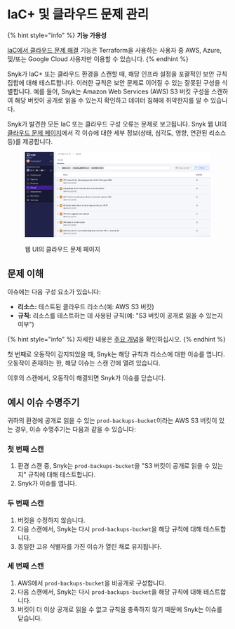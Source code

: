 # IaC+ 및 클라우드 문제 관리

{% hint style="info" %}
**기능 가용성**

[IaC에서 클라우드 문제 해결](../../iac+-code-to-cloud-capabilities/fix-cloud-issues-in-iac.md) 기능은 Terraform을 사용하는 사용자 중 AWS, Azure, 및/또는 Google Cloud 사용자만 이용할 수 있습니다.
{% endhint %}

Snyk가 IaC+ 또는 클라우드 환경을 스캔할 때, 해당 인프라 설정을 포괄적인 보안 규칙 집합에 대해 테스트합니다. 이러한 규칙은 보안 문제로 이어질 수 있는 잘못된 구성을 식별합니다. 예를 들어, Snyk는 Amazon Web Services (AWS) S3 버킷 구성을 스캔하여 해당 버킷이 공개로 읽을 수 있는지 확인하고 데이터 침해에 취약한지를 알 수 있습니다.

Snyk가 발견한 모든 IaC 또는 클라우드 구성 오류는 문제로 보고됩니다. Snyk 웹 UI의 [클라우드 문제 페이지](view-iac+-and-cloud-issues-in-the-snyk-web-ui.md)에서 각 이슈에 대한 세부 정보(상태, 심각도, 영향, 연관된 리소스 등)를 제공합니다.

<figure><img src="../../../../.gitbook/assets/snyk-cloud-issues-page-3.png" alt="웹 UI의 클라우드 문제 페이지"><figcaption><p>웹 UI의 클라우드 문제 페이지</p></figcaption></figure>

## 문제 이해

이슈에는 다음 구성 요소가 있습니다:

- **리소스:** 테스트된 클라우드 리소스(예: AWS S3 버킷)
- **규칙:** 리소스를 테스트하는 데 사용된 규칙(예: "S3 버킷이 공개로 읽을 수 있는지 여부")

{% hint style="info" %}
자세한 내용은 [주요 개념](../key-concepts-for-iac+-and-cloud.md)을 확인하십시오.
{% endhint %}

첫 번째로 오동작이 감지되었을 때, Snyk는 해당 규칙과 리소스에 대한 이슈를 엽니다. 오동작이 존재하는 한, 해당 이슈는 스캔 간에 열려 있습니다.

이후의 스캔에서, 오동작이 해결되면 Snyk가 이슈를 닫습니다.

## 예시 이슈 수명주기

귀하의 환경에 공개로 읽을 수 있는 `prod-backups-bucket`이라는 AWS S3 버킷이 있는 경우, 이슈 수명주기는 다음과 같을 수 있습니다:

### **첫 번째 스캔**

1. 환경 스캔 중, Snyk는 `prod-backups-bucket`을 "S3 버킷이 공개로 읽을 수 있는지" 규칙에 대해 테스트합니다.
2. Snyk가 이슈를 엽니다.

### **두 번째 스캔**

1. 버킷을 수정하지 않습니다.
2. 다음 스캔에서, Snyk는 다시 `prod-backups-bucket`을 해당 규칙에 대해 테스트합니다.
3. 동일한 고유 식별자를 가진 이슈가 열린 채로 유지됩니다.

### **세 번째 스캔**

1. AWS에서 `prod-backups-bucket`을 비공개로 구성합니다.
2. 다음 스캔에서, Snyk는 다시 `prod-backups-bucket`을 해당 규칙에 대해 테스트합니다.
3. 버킷이 더 이상 공개로 읽을 수 없고 규칙을 충족하지 않기 때문에 Snyk는 이슈를 닫습니다.